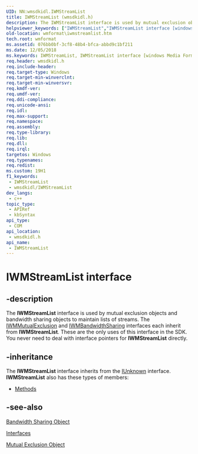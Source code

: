 ```yaml
---
UID: NN:wmsdkidl.IWMStreamList
title: IWMStreamList (wmsdkidl.h)
description: The IWMStreamList interface is used by mutual exclusion objects and bandwidth sharing objects to maintain lists of streams.
helpviewer_keywords: ["IWMStreamList","IWMStreamList interface [windows Media Format]","IWMStreamList interface [windows Media Format]","described","IWMStreamListInterface","wmformat.iwmstreamlist","wmsdkidl/IWMStreamList"]
old-location: wmformat\iwmstreamlist.htm
tech.root: wmformat
ms.assetid: 076bb0bf-3cf8-48b4-bfca-abbd9c1bf211
ms.date: 12/05/2018
ms.keywords: IWMStreamList, IWMStreamList interface [windows Media Format], IWMStreamList interface [windows Media Format],described, IWMStreamListInterface, wmformat.iwmstreamlist, wmsdkidl/IWMStreamList
req.header: wmsdkidl.h
req.include-header: 
req.target-type: Windows
req.target-min-winverclnt: 
req.target-min-winversvr: 
req.kmdf-ver: 
req.umdf-ver: 
req.ddi-compliance: 
req.unicode-ansi: 
req.idl: 
req.max-support: 
req.namespace: 
req.assembly: 
req.type-library: 
req.lib: 
req.dll: 
req.irql: 
targetos: Windows
req.typenames: 
req.redist: 
ms.custom: 19H1
f1_keywords:
 - IWMStreamList
 - wmsdkidl/IWMStreamList
dev_langs:
 - c++
topic_type:
 - APIRef
 - kbSyntax
api_type:
 - COM
api_location:
 - wmsdkidl.h
api_name:
 - IWMStreamList
---
```


# IWMStreamList interface


## -description

The <b>IWMStreamList</b> interface is used by mutual exclusion objects and bandwidth sharing objects to maintain lists of streams. The <a href="/windows/desktop/api/wmsdkidl/nn-wmsdkidl-iwmmutualexclusion">IWMMutualExclusion</a> and <a href="/windows/desktop/api/wmsdkidl/nn-wmsdkidl-iwmbandwidthsharing">IWMBandwidthSharing</a> interfaces each inherit from <b>IWMStreamList</b>. These are the only uses of this interface in the SDK. You never need to deal with interface pointers for <b>IWMStreamList</b> directly.

## -inheritance

The <b>IWMStreamList</b> interface inherits from the <a href="/windows/desktop/api/unknwn/nn-unknwn-iunknown">IUnknown</a> interface. <b>IWMStreamList</b> also has these types of members:
<ul>
<li><a href="https://docs.microsoft.com/">Methods</a></li>
</ul>

## -see-also

<a href="/windows/desktop/wmformat/bandwidth-sharing-object">Bandwidth Sharing Object</a>



<a href="/windows/desktop/wmformat/interfaces">Interfaces</a>



<a href="/windows/desktop/wmformat/mutual-exclusion-object">Mutual Exclusion Object</a>
